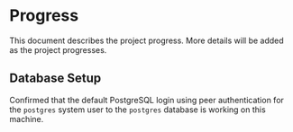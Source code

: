 # Progress

This document describes the project progress. More details will be added as the project progresses.

## Database Setup

Confirmed that the default PostgreSQL login using peer authentication for the `postgres` system user to the `postgres` database is working on this machine.
